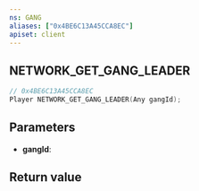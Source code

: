 ```yaml
---
ns: GANG
aliases: ["0x4BE6C13A45CCA8EC"]
apiset: client
---
```

## NETWORK_GET_GANG_LEADER

```c
// 0x4BE6C13A45CCA8EC
Player NETWORK_GET_GANG_LEADER(Any gangId);
```


## Parameters
* **gangId**:

## Return value